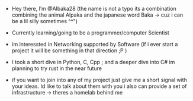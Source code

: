 - Hey there, I’m @Albaka28
    (the name is not a typo its a combination combining the animal Alpaka and the japanese word Baka -> cuz i can be a lil silly sometimes ^^")
  
- Currently learning/going to be a programmer/computer Scientist
- im interessted in Networking supported by Software (if i ever start a project it will be something in that direction ;P )
- I took a short dive in Python, C, Cpp ; and a deeper dive into C# im planning to try rust in the near future



- if you want to join into any of my project just give me a short signal with your ideas. Id like to talk about them with you
  i also can provide a set of infrastructure -> theres a homelab behind me


